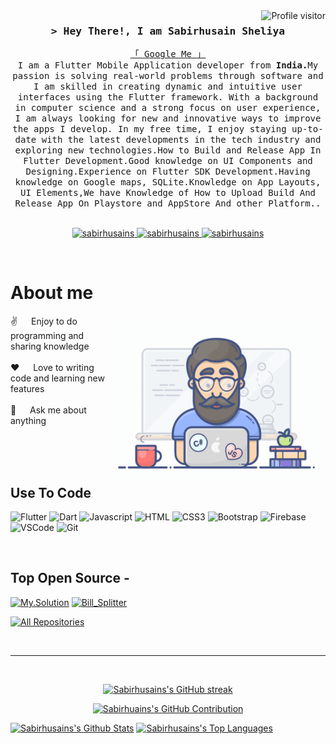 <!--
<h2 align="center">
  Welcome to Sabirhusains World!
  <img src="https://media.giphy.com/media/hvRJCLFzcasrR4ia7z/giphy.gif" width="28">
</h2>
-->

<!--
<p align="center">
  <a href="https://github.com/Sabirhusains/"><img src="https://readme-typing-svg.herokuapp.com/?lines=Self%20Taught%20Programmer;Front%20End%20Developer;1.5%2B%20years%20of%20coding%20experience;Always%20learning%20new%20things&center=true&width=380&height=45"></a>
</p>

 -->

<a href="https://komarev.com/ghpvc/?username=sabirhusains">
  <img align="right" src="https://komarev.com/ghpvc/?username=sabirhusains&label=Visitors&color=0e75b6&style=flat" alt="Profile visitor" />
</a>

<!-- Intro  -->
<h3 align="center">
        <samp>&gt; Hey There!, I am
                <b>Sabirhusain Sheliya</b>
        </samp>
</h3>


<p align="center"> 
  <samp>
    <a href="https://www.google.com/search?q=Sabirhusain Sheliya">「 Google Me 」</a>
    <br>
    I am a Flutter Mobile Application developer from <b>India.</b>My passion is solving real-world problems through software and I am skilled in creating dynamic and intuitive user interfaces using the Flutter framework. With a background in computer science and a strong focus on user experience, I am always looking for new and innovative ways to improve the apps I develop. In my free time, I enjoy staying up-to-date with the latest developments in the tech industry and exploring new technologies.How to Build and Release App In Flutter Development.Good knowledge on UI Components and Designing.Experience on Flutter SDK Development.Having knowledge on Google maps, SQLite.Knowledge on App Layouts, UI Elements,We have Knowledge of How to Upload Build And Release App On Playstore and AppStore And other Platform..
    <br>
    <br>
  </samp>
</p>

<p align="center">
<!--  <a href="https://sabirhusains.com" target="blank">
  <img src="https://img.shields.io/badge/Website-DC143C?style=for-the-badge&logo=medium&logoColor=white" alt="sabirhusains" />
 </a> -->
 <a href="https://linkedin.com/in/Sabirhusain Sheliya" target="_blank">
  <img src="https://img.shields.io/badge/LinkedIn-0077B5?style=for-the-badge&logo=linkedin&logoColor=white" alt="sabirhusains"/>
 </a>
 <!-- <a href="https://dev.to/sabirhusains" target="_blank">
  <img src="https://img.shields.io/badge/dev.to-0A0A0A?style=for-the-badge&logo=dev.to&logoColor=white" alt="sabirhusains" />
 </a> -->
 <a href="https://instagram.com/sisheliya" target="_blank">
  <img src="https://img.shields.io/badge/Instagram-fe4164?style=for-the-badge&logo=instagram&logoColor=white" alt="sabirhusains" />
 </a> 
 <a href="https://facebook.com/Sabirhusain Sheliya" target="_blank">
  <img src="https://img.shields.io/badge/Facebook-20BEFF?&style=for-the-badge&logo=facebook&logoColor=white" alt="sabirhusains"  />
  </a> 
</p>
<br />

<!-- About Section -->
 # About me
 
<p>
 <img align="right" width="350" src="/programmer.gif" alt="Coding gif" />
  
 ✌️ &emsp; Enjoy to do programming and sharing knowledge <br/><br/>
 ❤️ &emsp; Love to writing code and learning new features<br/><br/>
 💬 &emsp; Ask me about anything

</p>

<br/>
<br/>
<br/>

## Use To Code

![Flutter](https://img.shields.io/badge/Flutter-1572B6?style=for-the-badge&logo=flutter&logoColor=white)
![Dart](https://img.shields.io/badge/Dart-1572B6?style=for-the-badge&logo=dart&logoColor=white)
![Javascript](https://img.shields.io/badge/Javascript-F0DB4F?style=for-the-badge&labelColor=black&logo=javascript&logoColor=F0DB4F)
![HTML](https://img.shields.io/badge/HTML5-E34F26?style=for-the-badge&logo=html5&logoColor=white)
![CSS3](https://img.shields.io/badge/CSS3-1572B6?style=for-the-badge&logo=css3&logoColor=white)
![Bootstrap](https://img.shields.io/badge/Bootstrap-563D7C?style=for-the-badge&logo=bootstrap&logoColor=white)
![Firebase](https://img.shields.io/badge/Firebase-563D7C?style=for-the-badge&logo=firebase&logoColor=white)
![VSCode](https://img.shields.io/badge/Visual_Studio-0078d7?style=for-the-badge&logo=visual%20studio&logoColor=white)
![Git](https://img.shields.io/badge/Git-F05032?style=for-the-badge&logo=git&logoColor=white)

<br/>

## Top Open Source -
[![My.Solution](https://github-readme-stats.vercel.app/api/pin/?username=Sabirhusains&repo=My.solution&border_color=7F3FBF&bg_color=0D1117&title_color=C9D1D9&text_color=8B949E&icon_color=7F3FBF)](https://github.com/sabirhusains/itasks)
[![Bill_Splitter](https://github-readme-stats.vercel.app/api/pin/?username=Sabirhusains&repo=Bill_Splitter&border_color=7F3FBF&bg_color=0D1117&title_color=C9D1D9&text_color=8B949E&icon_color=7F3FBF)](https://github.com/sabirhusains/itasks)
<p align="left">
  <a href="https://github.com/sabirhusains?tab=repositories" target="_blank"><img alt="All Repositories" title="All Repositories" src="https://img.shields.io/badge/-All%20Repos-2962FF?style=for-the-badge&logo=koding&logoColor=white"/></a>
</p>

<br/>
<hr/>
<br/>

<p align="center">
  <a href="https://github.com/sabirhusains">
    <img src="https://github-readme-streak-stats.herokuapp.com/?user=sabirhusains&theme=radical&border=7F3FBF&background=0D1117" alt="Sabirhusains's GitHub streak"/>
  </a>
</p>

<p align="center">
  <a href="https://github.com/sabirhusains">
    <img src="https://github-profile-summary-cards.vercel.app/api/cards/profile-details?username=sabirhusains&theme=radical" alt="Sabirhuains's GitHub Contribution"/>
  </a>
</p>

<a> 
    <a href="https://github.com/sabirhusains"><img alt="Sabirhusains's Github Stats" src="https://denvercoder1-github-readme-stats.vercel.app/api?username=sabirhusains&show_icons=true&count_private=true&theme=react&border_color=7F3FBF&bg_color=0D1117&title_color=F85D7F&icon_color=F8D866" height="192px" width="49.5%"/></a>
  <a href="https://github.com/sabirhusains"><img alt="Sabirhusains's Top Languages" src="https://denvercoder1-github-readme-stats.vercel.app/api/top-langs/?username=sabirhusains&langs_count=8&layout=compact&theme=react&border_color=7F3FBF&bg_color=0D1117&title_color=F85D7F&icon_color=F8D866" height="192px" width="49.5%"/></a>
  <br/>
</a>
